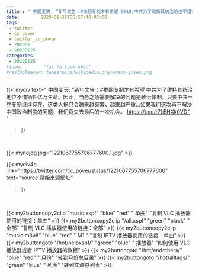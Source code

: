 ```yaml
---
title : " 中国变天: “新年文告：#推翻专制才有希望 &#10;中共为了维持其统治地位不惜牺牲亿万生命。因此，当务之急需要解决的问题是政治体制。只要中共一党专制继续存在，这类人祸只会越来越频繁，越来越严重...如果我们这次再不解决中国政治制度的问题，我们将失去最后的一次机会。&#10;https://t.co/r7LEHXk0VD”  "
date:        2020-01-25T06:57:48-07:00
tags:
 - twitter
 - cc_pover
 - twitter_cc_pover
 - 202001
 - 20200125
categories:
 - 20200125
#icon:        "fas fa-lock-open"
#resImgTeaser: teaserpics/wikipedia.org/emacs-jokes.png
---
```


{{< mydiv text=" 中国变天: “新年文告：#推翻专制才有希望 &#10;中共为了维持其统治地位不惜牺牲亿万生命。因此，当务之急需要解决的问题是政治体制。只要中共一党专制继续存在，这类人祸只会越来越频繁，越来越严重...如果我们这次再不解决中国政治制度的问题，我们将失去最后的一次机会。&#10;https://t.co/r7LEHXk0VD”  "
>}}
<br>


 {{< mynojpg jpg="1221067755706777600.1.jpg" >}}<br> 



{{< mydiv4o link="https://twitter.com/cc_pover/status/1221067755706777600"
text="source 原始來源網址"
>}}


<br>




{{< my2buttoncopy2clip "music.xspf"        "blue"   "red"    " 单曲"  "复制 VLC 播放器使用的链接：单曲" >}} {{< my2buttoncopy2clip "/all.xspf"         "green"  "black"  " 全部"  "复制 VLC 播放器使用的链接：全部" >}} {{< my2buttoncopy2clip "music.m3u8"        "blue"   "red"    " M1 "    "复制 IPTV 播放器使用的链接：单曲" >}} {{< my2buttongoto      "/hot/helpxspf/"    "green"  "blue"   " 播放器" "如何使用 VLC 播放器或者 IPTV 播放器的教程" >}} {{< my2buttongoto      "/hot/endothers/"   "blue"   "red"    " 月份"   "转到月份总目录" >}} {{< my2buttongoto      "/hot/alltags/"     "green"  "blue"   " 列表"   "转到文章总列表" >}} 
